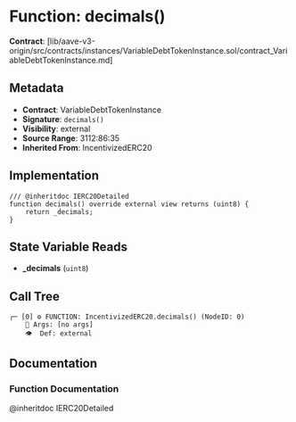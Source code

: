 # Function: decimals()

**Contract**: [lib/aave-v3-origin/src/contracts/instances/VariableDebtTokenInstance.sol/contract_VariableDebtTokenInstance.md]

## Metadata

- **Contract**: VariableDebtTokenInstance
- **Signature**: `decimals()`
- **Visibility**: external
- **Source Range**: 3112:86:35
- **Inherited From**: IncentivizedERC20

## Implementation

```solidity
/// @inheritdoc IERC20Detailed
function decimals() override external view returns (uint8) {
    return _decimals;
}
```

## State Variable Reads

- **_decimals** (`uint8`)

## Call Tree

```
┌─ [0] ⚙️ FUNCTION: IncentivizedERC20.decimals() (NodeID: 0)
    💬 Args: [no args]
    👁️  Def: external
```

## Documentation

### Function Documentation

@inheritdoc IERC20Detailed
